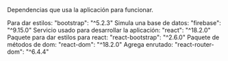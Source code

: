 Dependencias que usa la aplicación para funcionar.

Para dar estilos: "bootstrap": "^5.2.3"
Simula una base de datos: "firebase": "^9.15.0"
Servicio usado para desarrollar la aplicación: "react": "^18.2.0"
Paquete para dar estilos para react: "react-bootstrap": "^2.6.0"
Paquete de métodos de dom: "react-dom": "^18.2.0"
Agrega enrutado: "react-router-dom": "^6.4.4"
